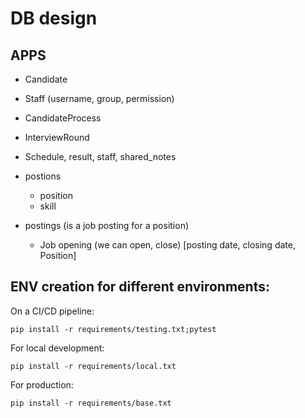 # DB design

## APPS
- Candidate
- Staff (username, group, permission)
- CandidateProcess
 - InterviewRound
  - Schedule, result, staff, shared_notes
- postions
  - position
  - skill

- postings (is a job posting for a position)
  - Job opening (we can open, close) [posting date, closing date, Position]

## ENV creation for different environments:
On a CI/CD pipeline:

`pip install -r requirements/testing.txt;pytest`

For local development:

`pip install -r requirements/local.txt`

For production:

`pip install -r requirements/base.txt`
